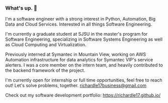 ### What's up. 👋

I'm a software engineer with a strong interest in Python, Automation, Big Data and Cloud Services. 
Interested in all things Software Engineering. 

I'm currently a graduate student at SJSU in the master's program for Software Engineering, specializing in Software Systems Engineering as well as Cloud Computing and Virtualization.


Previously interned at Symantec in Mountain View, working on AWS Automation infrastructure for data analytics for Symantec VIP's service alerters. 
I was a core member on the intern team, and heavily contributed to the backend framework of the project.

I'm currently open for internship or full time opportunities, feel free to reach out!
Let's solve problems, together.
richardle17business@gmail.com

Check out my software development portfolio: https://richardle17.github.io/
